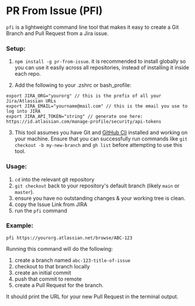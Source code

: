 # PR From Issue (PFI)

`pfi` is a lightweight command line tool that makes it easy to create a Git Branch and Pull Request from a Jira issue. 

###  Setup:

1. `npm install -g pr-from-issue`. it is recommended to install globally so you can use it easily across all repositories, instead of installing it inside each repo.

2. Add the following to your .zshrc or bash_profile:

```
export JIRA_ORG="yourorg" // this is the prefix of all your Jira/Atlassian URLs
export JIRA_EMAIL="yourname@mail.com" // this is the email you use to log into JIRA
export JIRA_API_TOKEN="string" // generate one here: https://id.atlassian.com/manage-profile/security/api-tokens
```

3. This tool assumes you have Git and [GitHub Cli](https://github.com/cli/cli) installed and working on your machine. Ensure that you can successfully run commands like `git checkout -b my-new-branch` and `gh list` before attempting to use this tool.

### Usage:

1. `cd` into the relevant git repository
2. `git checkout` back to your repository's default branch (likely `main` or `master`).
3. ensure you have no outstanding changes & your working tree is clean. 
4. copy the Issue Link from JIRA
5. run the `pfi` command 


### Example:

`pfi https://yourorg.atlassian.net/browse/ABC-123`

Running this command will do the following:
1. create a branch named `abc-123-title-of-issue` 
2. checkout to that branch locally 
3. create an initial commit 
4. push that commit to remote 
5. create a Pull Request for the branch. 

It should print the URL for your new Pull Request in the terminal output. 